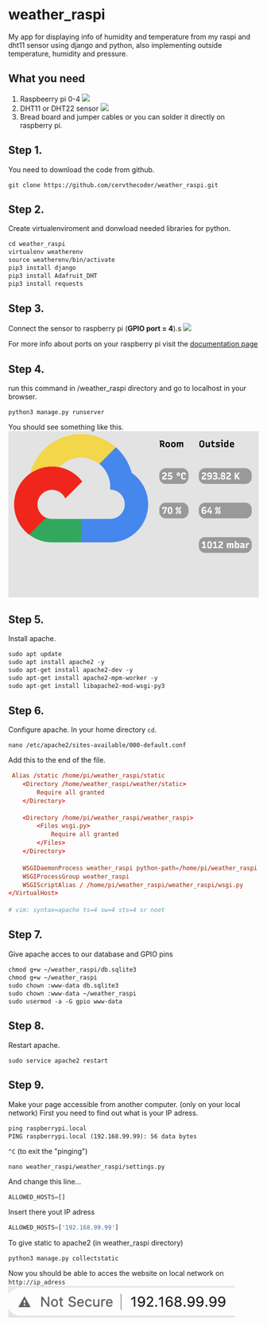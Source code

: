 # weather_raspi

My app for displaying info of humidity and temperature from my raspi and dht11 sensor using django and python, also implementing outside temperature, humidity and pressure.

## What you need
1. Raspbeerry pi 0-4
![](https://images-na.ssl-images-amazon.com/images/I/91zSu44%2B34L._SL1500_.jpg)
2. DHT11 or DHT22 sensor
![](https://lankatronics.com/image/cache/catalog/Sub%20categories/Temperature%20Sensors%20and%20Modules/DHT11-2-700x700.jpg)
3. Bread board and jumper cables or you can solder it directly on raspberry pi.
## Step 1.
You need to download the code from github.
```shell
git clone https://github.com/cervthecoder/weather_raspi.git
```
## Step 2.
Create virtualenviroment and donwload needed libraries for python.
```shell
cd weather_raspi
virtualenv weatherenv
source weatherenv/bin/activate
pip3 install django
pip3 install Adafruit_DHT
pip3 install requests
```
## Step 3.
Connect the sensor to raspberry pi (**GPIO port = 4**).s
![](https://camo.githubusercontent.com/2a3803a00eb6be6308ab309d6f91b311a3155e109e2b6f93d4c888c868008d0d/68747470733a2f2f7261772e6769746875622e636f6d2f726e696576612f506c6179696e672d776974682d53656e736f72732d2d2d5261737062657272792d50692f6d61737465722f736368656d65315f44485431312e706e67)

For more info about ports on your raspberry pi visit the <a href="https://www.raspberrypi.org/documentation/hardware/raspberrypi/schematics/README.md">documentation page</a>

## Step 4.
run this command in /weather_raspi directory and go to localhost in your browser.
```shell
python3 manage.py runserver
```
You should see something like this.
![](https://github.com/cervthecoder/github_images/blob/master/Screenshot%202020-08-02%20at%2017.43.32.png)

## Step 5.
Install apache.
```shell
sudo apt update
sudo apt install apache2 -y
sudo apt-get install apache2-dev -y
sudo apt-get install apache2-mpm-worker -y
sudo apt-get install libapache2-mod-wsgi-py3 
```

## Step 6.
Configure apache. In your home directory `cd`.
```shell
nano /etc/apache2/sites-available/000-default.conf
```
Add this to the end of the file.

```conf  
 Alias /static /home/pi/weather_raspi/static
    <Directory /home/weather_raspi/weather/static> 
        Require all granted
    </Directory>
  
    <Directory /home/pi/weather_raspi/weather_raspi>
        <Files wsgi.py>
            Require all granted
        </Files>
    </Directory>
  
    WSGIDaemonProcess weather_raspi python-path=/home/pi/weather_raspi python-home=/home/pi/weather_raspi/weatherenv
    WSGIProcessGroup weather_raspi
    WSGIScriptAlias / /home/pi/weather_raspi/weather_raspi/wsgi.py
</VirtualHost>
  
# vim: syntax=apache ts=4 sw=4 sts=4 sr noet
```

## Step 7.
Give apache acces to our database and GPIO pins
```shell
chmod g+w ~/weather_raspi/db.sqlite3
chmod g+w ~/weather_raspi
sudo chown :www-data db.sqlite3
sudo chown :www-data ~/weather_raspi
sudo usermod -a -G gpio www-data
```

## Step 8.
Restart apache.
```
sudo service apache2 restart
```

## Step 9.
Make your page accessible from another computer. (only on your local network)
First you need to find out what is your IP adress.
```shell
ping raspberrypi.local
PING raspberrypi.local (192.168.99.99): 56 data bytes
```
`^C` (to exit the "pinging")
```shell
nano weather_raspi/weather_raspi/settings.py
```
And change this line...
```python
ALLOWED_HOSTS=[]
```
Insert there yout IP adress
```python
ALLOWED_HOSTS=['192.168.99.99']
```
To give static to apache2 (in weather_raspi directory)
```shell
python3 manage.py collectstatic
```

Now you should be able to acces the website on local network on `http://ip_adress`
![](https://github.com/cervthecoder/github_images/blob/master/Screenshot%202021-03-15%20at%2017.55.28.png?raw=true)
